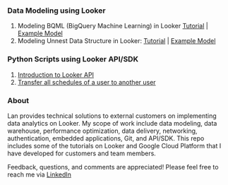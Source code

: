 ### Data Modeling using Looker 

1. Modeling BQML (BigQuery Machine Learning) in Looker [Tutorial](https://github.com/lanlooker/Looker-Tutorials/blob/main/BQML_Looker.pdf) | [Example Model](https://github.com/lanlooker/Looker-Tutorials/blob/main/BQML_Looker.model.lkml)
2. Modeling Unnest Data Structure in Looker: [Tutorial](https://github.com/lanlooker/Looker-Tutorials/blob/main/UNNEST_BQ.pdf) | [Example Model](https://github.com/lanlooker/Looker-Tutorials/blob/main/UNNEST_BQ.model.lkml)


### Python Scripts using Looker API/SDK  

1. [Introduction to Looker API](https://github.com/lanlooker/Looker-Tutorials/blob/main/Looker_API_101.ipynb)
2. [Transfer all schedules of a user to another user](https://github.com/lanlooker/Looker-Tutorials/blob/main/Update_Schedule_Owner.ipynb)


### About  


Lan provides technical solutions to external customers on implementing data analytics on Looker. My scope of work include data modeling, data warehouse, performance optimization, data delivery, networking, authentication, embedded applications, Git, and API/SDK. This repo includes some of the tutorials on Looker and Google Cloud Platform that I have developed for customers and team members.  


Feedback, questions, and comments are appreciated! Please feel free to reach me via [LinkedIn](https://www.linkedin.com/in/lantran25/) 
